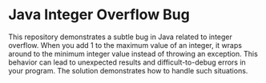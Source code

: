 # Java Integer Overflow Bug

This repository demonstrates a subtle bug in Java related to integer overflow.  When you add 1 to the maximum value of an integer, it wraps around to the minimum integer value instead of throwing an exception. This behavior can lead to unexpected results and difficult-to-debug errors in your program.  The solution demonstrates how to handle such situations.
